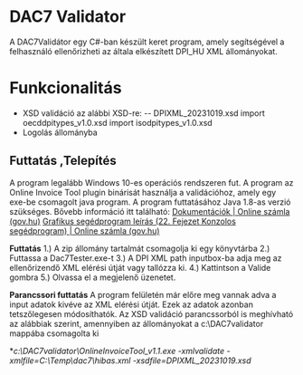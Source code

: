 # DAC7 Validator

A DAC7Validátor egy C#-ban készült keret program, amely segítségével a felhasználó ellenőrizheti az általa elkészített DPI_HU XML állományokat.

# Funkcionalitás
- XSD validáció az alábbi XSD-re:
-- DPIXML_20231019.xsd
import  oecddpitypes_v1.0.xsd
import isodpitypes_v1.0.xsd
- Logolás állományba

## Futtatás ,Telepítés

A program legalább Windows 10-es operációs rendszeren fut.
A program az Online Invoice Tool plugin binárisát használja a validációhoz, amely egy exe-be csomagolt java program. A program futtatásához Java 1.8-as verzió szükséges. 
Bővebb információ itt található:
[Dokumentációk | Online számla (gov.hu)](https://onlineszamla.nav.gov.hu/dokumentaciok)
[Grafikus segédprogram leírás (22. Fejezet Konzolos segédprogram) | Online számla (gov.hu)](https://onlineszamla.nav.gov.hu/api/files/container/download/Online%20Sz%C3%A1mla_fejleszt%C3%A9si_seg%C3%A9deszk%C3%B6z_GUI_v2.0.pdf) 

**Futtatás**
1.) A zip állomány tartalmát csomagolja ki egy könyvtárba
2.) Futtassa a Dac7Tester.exe-t
3.) A DPI XML path inputbox-ba adja meg az ellenőrizendő XML elérési útját vagy tallózza ki.
4.) Kattintson a Valide gombra
5.) Olvassa el a megjelenő üzenetet.

**Parancssori futtatás**
A program felületén már előre meg vannak adva a input adatok kivéve az XML elérési útját. Ezek az adatok azonban tetszőlegesen módosíthatók.
Az XSD validáció parancssorból is meghívható az alábbiak szerint, amennyiben az állományokat a c:\DAC7validator mappába csomagolta ki

**c:\DAC7validator\OnlineInvoiceTool_v1.1.exe -xmlvalidate -xmlfile=C:\Temp\dac7\hibas.xml -xsdfile=DPIXML_20231019.xsd*
